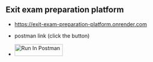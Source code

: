 ## Exit exam preparation platform

- https://exit-exam-preparation-platform.onrender.com

- postman link (click the button)
- [<img src="https://run.pstmn.io/button.svg" alt="Run In Postman" style="width: 128px; height: 32px;">](https://god.postman.co/run-collection/36777704-b91c866b-dc08-4c7c-832f-d085f51d7f1b?action=collection%2Ffork&source=rip_markdown&collection-url=entityId%3D36777704-b91c866b-dc08-4c7c-832f-d085f51d7f1b%26entityType%3Dcollection%26workspaceId%3Dcc814962-3c92-4ff5-810c-59ec9126a9ae)
